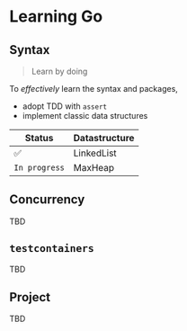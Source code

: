 # Learning Go

## Syntax

> Learn by doing

To *effectively* learn the syntax and packages,
- adopt TDD with `assert`
- implement classic data structures

| Status   |  Datastructure   |
|  ---     | --- |
| ✅ | LinkedList |
| `In progress` | MaxHeap |

## Concurrency

TBD

## `testcontainers`

TBD

## Project

TBD
